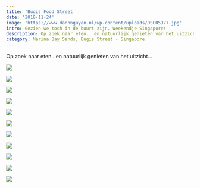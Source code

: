```yaml
---
title: 'Bugis Food Street'
date: '2018-11-24'
image: 'https://www.danhnguyen.nl/wp-content/uploads/DSC05177.jpg'
intro: Gezien we toch in de buurt zijn. Weekendje Singapore!
description: Op zoek naar eten.. en natuurlijk genieten van het uitzicht...
category: Marina Bay Sands, Bugis Street - Singapore
---
```


Op zoek naar eten.. en natuurlijk genieten van het uitzicht...

![](https://www.danhnguyen.nl/wp-content/uploads/20181124_071736-700x394.jpg)

![](https://www.danhnguyen.nl/wp-content/uploads/DSC05166-700x394.jpg)

![](https://www.danhnguyen.nl/wp-content/uploads/DSC05168-700x394.jpg)

![](https://www.danhnguyen.nl/wp-content/uploads/DSC05173-700x394.jpg)

![](https://www.danhnguyen.nl/wp-content/uploads/DSC05174-700x394.jpg)

![](https://www.danhnguyen.nl/wp-content/uploads/DSC05176-700x394.jpg)

![](https://www.danhnguyen.nl/wp-content/uploads/DSC05177-700x394.jpg)

![](https://www.danhnguyen.nl/wp-content/uploads/DSC05181-700x394.jpg)

![](https://www.danhnguyen.nl/wp-content/uploads/DSC05178-700x394.jpg)

![](https://www.danhnguyen.nl/wp-content/uploads/DSC05184-700x394.jpg)

![](https://www.danhnguyen.nl/wp-content/uploads/DSC05187-700x394.jpg)
